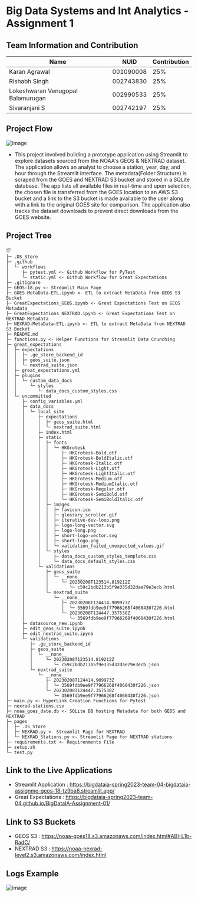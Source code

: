 # Big Data Systems and Int Analytics - Assignment 1
## Team Information and Contribution 

Name | NUID | Contribution 
--- | --- | --- |
Karan Agrawal | 001090008 | 25% 
Rishabh Singh | 002743830 | 25% 
Lokeshwaran Venugopal Balamurugan | 002990533 | 25% 
Sivaranjani S | 002742197 | 25% 

## Project Flow 
![image](https://user-images.githubusercontent.com/90572559/218140875-d2c0c6de-a82b-4bf0-a8d2-3af77871ddaa.png)
- This project involved building a prototype application using Streamlit to explore datasets sourced from the NOAA's GEOS & NEXTRAD dataset. The application allows an analyst to choose a station, year, day, and hour through the Streamlit interface. The metadata(Folder Structure) is scraped from the GOES and NEXTRAD S3 bucket and stored in a SQLite database. The app lists all available files in real-time and upon selection, the chosen file is transferred from the GOES location to an AWS S3 bucket and a link to the S3 bucket is made available to the user along with a link to the original GOES site for comparison. The application also tracks the dataset downloads to prevent direct downloads from the GOES website.

## Project Tree 
```
📦 
├─ .DS_Store
├─ .github
│  └─ workflows
│     ├─ pytest.yml <- Github Workflow for PyTest
│     └─ static.yml <- Github Workflow for Great Expectations
├─ .gitignore
├─ GEOS-18.py <- Streamlit Main Page
├─ GOES-MetaData-ETL.ipynb <- ETL to extract MetaData from GEOS S3 Bucket
├─ GreatExpectations_GEOS.ipynb <- Great Expectations Test on GEOS Metadata
├─ GreatExpectations_NEXTRAD.ipynb <- Great Expectations Test on NEXTRAD Metadata
├─ NEXRAD-MetaData-ETL.ipynb <- ETL to extract MetaData from NEXTRAD S3 Bucket
├─ README.md
├─ functions.py <- Helper Functions for Streamlit Data Crunching
├─ great_expectations
│  ├─ expectations
│  │  ├─ .ge_store_backend_id
│  │  ├─ geos_suite.json
│  │  └─ nextrad_suite.json
│  ├─ great_expectations.yml
│  ├─ plugins
│  │  └─ custom_data_docs
│  │     └─ styles
│  │        └─ data_docs_custom_styles.css
│  └─ uncommitted
│     ├─ config_variables.yml
│     ├─ data_docs
│     │  └─ local_site
│     │     ├─ expectations
│     │     │  ├─ geos_suite.html
│     │     │  └─ nextrad_suite.html
│     │     ├─ index.html
│     │     ├─ static
│     │     │  ├─ fonts
│     │     │  │  └─ HKGrotesk
│     │     │  │     ├─ HKGrotesk-Bold.otf
│     │     │  │     ├─ HKGrotesk-BoldItalic.otf
│     │     │  │     ├─ HKGrotesk-Italic.otf
│     │     │  │     ├─ HKGrotesk-Light.otf
│     │     │  │     ├─ HKGrotesk-LightItalic.otf
│     │     │  │     ├─ HKGrotesk-Medium.otf
│     │     │  │     ├─ HKGrotesk-MediumItalic.otf
│     │     │  │     ├─ HKGrotesk-Regular.otf
│     │     │  │     ├─ HKGrotesk-SemiBold.otf
│     │     │  │     └─ HKGrotesk-SemiBoldItalic.otf
│     │     │  ├─ images
│     │     │  │  ├─ favicon.ico
│     │     │  │  ├─ glossary_scroller.gif
│     │     │  │  ├─ iterative-dev-loop.png
│     │     │  │  ├─ logo-long-vector.svg
│     │     │  │  ├─ logo-long.png
│     │     │  │  ├─ short-logo-vector.svg
│     │     │  │  ├─ short-logo.png
│     │     │  │  └─ validation_failed_unexpected_values.gif
│     │     │  └─ styles
│     │     │     ├─ data_docs_custom_styles_template.css
│     │     │     └─ data_docs_default_styles.css
│     │     └─ validations
│     │        ├─ geos_suite
│     │        │  └─ __none__
│     │        │     └─ 20230208T123514.819212Z
│     │        │        └─ c59c2bdb213b5f9e335d32dae79e3ecb.html
│     │        └─ nextrad_suite
│     │           └─ __none__
│     │              ├─ 20230208T124414.909973Z
│     │              │  └─ 3569fdb9ee9f77966268f4060430f226.html
│     │              └─ 20230208T124447.357538Z
│     │                 └─ 3569fdb9ee9f77966268f4060430f226.html
│     ├─ datasource_new.ipynb
│     ├─ edit_geos_suite.ipynb
│     ├─ edit_nextrad_suite.ipynb
│     └─ validations
│        ├─ .ge_store_backend_id
│        ├─ geos_suite
│        │  └─ __none__
│        │     └─ 20230208T123514.819212Z
│        │        └─ c59c2bdb213b5f9e335d32dae79e3ecb.json
│        └─ nextrad_suite
│           └─ __none__
│              ├─ 20230208T124414.909973Z
│              │  └─ 3569fdb9ee9f77966268f4060430f226.json
│              └─ 20230208T124447.357538Z
│                 └─ 3569fdb9ee9f77966268f4060430f226.json
├─ main.py <- HyperLink Creation Functions for Pytest
├─ nexrad-stations.csv
├─ noaa_goes_date.db <- SQLite DB hosting Metadata for both GEOS and NEXTRAD
├─ pages
│  ├─ .DS_Store
│  ├─ NEXRAD.py <- Streamlit Page for NEXTRAD
│  └─ NEXRAD_Stations.py <- Streamlit Page for NEXTRAD stations
├─ requirements.txt <- Requirenments File
├─ setup.sh
└─ test.py
```
## Link to the Live Applications
- Streamlit Application : https://bigdataia-spring2023-team-04-bigdataia-assignme-geos-18-tz9ba6.streamlit.app/
- Great Expectations : https://bigdataia-spring2023-team-04.github.io/BigDataIA-Assignment-01/

## Link to S3 Buckets
- GEOS S3 : https://noaa-goes18.s3.amazonaws.com/index.html#ABI-L1b-RadC/
- NEXTRAD S3 : https://noaa-nexrad-level2.s3.amazonaws.com/index.html

## Logs Example
![image](https://user-images.githubusercontent.com/90572559/218146471-7490aece-3b8a-411f-8bfb-c6df680967a2.png)





